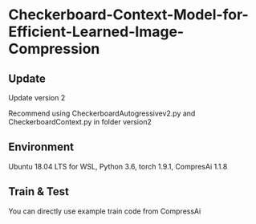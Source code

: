 # Checkerboard-Context-Model-for-Efficient-Learned-Image-Compression

## Update
  Update version 2
  
  Recommend using CheckerboardAutogressivev2.py and CheckerboardContext.py in folder version2
  
## Environment
Ubuntu 18.04 LTS for WSL, Python 3.6, torch 1.9.1, CompresAi 1.1.8

## Train & Test
You can directly use example train code from CompressAi


